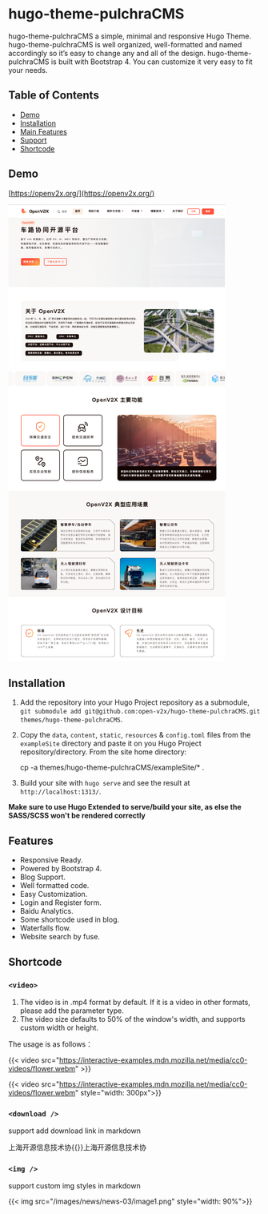 <h1>hugo-theme-pulchraCMS</h1>

hugo-theme-pulchraCMS a simple, minimal and responsive Hugo Theme. hugo-theme-pulchraCMS is well organized,
well-formatted and named accordingly so it’s easy to change any and all of the design. hugo-theme-pulchraCMS is
built with Bootstrap 4. You can customize it very easy to fit your needs.

## Table of Contents

- [Demo](#demo)
- [Installation](#installation)
- [Main Features](#features)
- [Support](#support)
- [Shortcode](#shortcode)

## Demo

[https://openv2x.org/](https://openv2x.org/)

![demo](/static/demo.png)

## Installation

1. Add the repository into your Hugo Project repository as a submodule,
   `git submodule add git@github.com:open-v2x/hugo-theme-pulchraCMS.git themes/hugo-theme-pulchraCMS`.
2. Copy the `data`, `content`, `static`, `resources` & `config.toml` files from the
   `exampleSite` directory and paste it on you Hugo Project repository/directory. From the site home
   directory:

   cp -a themes/hugo-theme-pulchraCMS/exampleSite/\* .

3. Build your site with `hugo serve` and see the result at `http://localhost:1313/`.

**Make sure to use Hugo Extended to serve/build your site, as else the SASS/SCSS won't be rendered
correctly**

## Features

- Responsive Ready.
- Powered by Bootstrap 4.
- Blog Support.
- Well formatted code.
- Easy Customization.
- Login and Register form.
- Baidu Analytics.
- Some shortcode used in blog.
- Waterfalls flow.
- Website search by fuse.

## Shortcode

### `<video>`

1. The video is in .mp4 format by default. If it is a video in other formats, please add the
   parameter type.
2. The video size defaults to 50% of the window's width, and supports custom width or height.

The usage is as follows：

{{< video src="https://interactive-examples.mdn.mozilla.net/media/cc0-videos/flower.webm" >}}

{{< video src="https://interactive-examples.mdn.mozilla.net/media/cc0-videos/flower.webm"
style="width: 300px">}}

### `<download />`

support add download link in markdown

上海开源信息技术协{{<download src="/joinus/OpenV2X_社区章程（草案）.pdf" text="社区章程">}}上海开源信息技术协

### `<img />`

support custom img styles in markdown

{{< img src="/images/news/news-03/image1.png" style="width: 90%">}}
